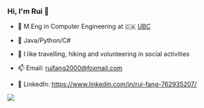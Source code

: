 ### Hi, I'm Rui 👋

- 🍻 M.Eng in Computer Engineering at 🇨🇦 [UBC](https://www.ubc.ca)
- 🌱 Java/Python/C#
- 🤔 I like travelling, hiking and volunteering in social activities
  
- 📫 Email: ruifang2000@foxmail.com
- 📁 LinkedIn: https://www.linkedin.com/in/rui-fang-762935207/


<img src="https://github-readme-stats.vercel.app/api/top-langs/?username=RachelF00"/>

